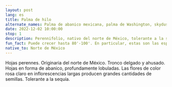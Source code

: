 ```yaml
---
layout: post
lang: es
title: Palma de hilo
alternate_names: Palma de abanico mexicana, palma de Washington, skyduster
date: 2022-12-02 10:00:00
stop: 1
description: Perennifolio, nativo del norte de México, tolerante a la sequía
fun_fact: Puede crecer hasta 80'-100'. En particular, estas son las especies de palmeras que se elevan sobre L.A.
native_to: Norte de México
---
```

Hojas perennes. Originaria del norte de México. Tronco delgado y ahusado. Hojas en forma de abanico, profundamente lobuladas. Las flores de color rosa claro en inflorescencias largas producen grandes cantidades de semillas. Tolerante a la sequía.
